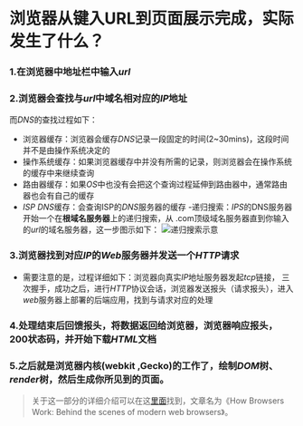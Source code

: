 # 浏览器从键入URL到页面展示完成，实际发生了什么？
### 1.在浏览器中地址栏中输入*url*
### 2.浏览器会查找与*url*中域名相对应的*IP*地址
而*DNS*的查找过程如下：
- 浏览器缓存：浏览器会缓存*DNS*记录一段固定的时间(2~30mins)，这段时间并不是由操作系统决定的
- 操作系统缓存：如果浏览器缓存中并没有所需的记录，则浏览器会在操作系统的缓存中来继续查询
- 路由器缓存：如果*OS*中也没有会把这个查询过程延伸到路由器中，通常路由器也会有自己的缓存
- *ISP DNS*缓存：会查询ISP的*DNS*服务器的缓存
-递归搜索：*IPS*的DNS服务器开始一个在**根域名服务器**上的递归搜索，从 .com顶级域名服务器直到你输入的*url*的域名服务器，这一步图示如下：
![递归搜索示意](http://igoro.com/wordpress/wp-content/uploads/2010/02/500pxAn_example_of_theoretical_DNS_recursion_svg.png)
### 3.浏览器找到对应*IP*的*Web*服务器并发送一个*HTTP*请求
- 需要注意的是，过程详细如下：浏览器向真实*IP*地址服务器发起*tcp*链接， 三次握手，成功之后，进行*HTTP*协议会话，浏览器发送报头（请求报头），进入*web*服务器上部署的后端应用，找到与请求对应的处理
### 4.处理结束后回馈报头，将数据返回给浏览器，浏览器响应报头，200状态码，并开始下载*HTML*文档
### 5.之后就是浏览器内核(webkit ,Gecko)的工作了，绘制*DOM*树、*render*树，然后生成你所见到的页面。
>关于这一部分的详细介绍可以在这[里面](https://www.html5rocks.com/zh/tutorials/internals/howbrowserswork//)找到，文章名为《How Browsers Work: Behind the scenes of modern web browsers》。
